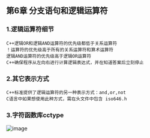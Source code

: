 ## 第6章 分支语句和逻辑运算符
### 1.逻辑运算符细节
    C++逻辑OR和逻辑AND运算符的优先级都低于关系运算符
    ！运算符的优先级高于所有的关系运算符和算术运算符
    逻辑AND运算符的优先级高于逻辑OR运算符
    C++确保程序从左向右进行计算逻辑表达式，并在知道答案后立刻停止
### 2.其它表示方式
    C++标准提供了逻辑运算符的另一种表示方式：and,or,not
    C语言中如果想使用此种方式，需在头文件中包含 iso646.h
### 3.字符函数库cctype
![image](https://github.com/liam1992-web/cpp_study_notes/assets/61104738/69eb4a85-e1e3-4f26-9c40-524bb1945902)
